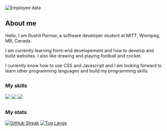 
![Employee data](http://imageurl "Employee Data title")

## About me

Hello, I am Rushit Parmar, a software developer student at MITT, Winnipeg, MB, Canada.

I am currently learning fornt-end developement and how to develop and build websites. 
I also like drawing and playing football and cricket.

I currently know how to use CSS and Javascript and I am looking forward to learn other programming languages and build my programming skills. 

##

### My skills

![](https://img.shields.io/badge/web-html-informational?style=for-the-badge&logo=html5&logoColor=white&color=51be8d)
![](https://img.shields.io/badge/web-css-informational?style=for-the-badge&logo=css3&logoColor=white&color=51be8d)
![](https://img.shields.io/badge/code-javascript-informational?style=for-the-badge&logo=javascript&logoColor=white&color=51be8d)

##

### My stats
[![GitHub Streak](http://github-readme-streak-stats.herokuapp.com?user=rb-parmar&theme=dark&hide_border=true)](https://git.io/streak-stats)
[![Top Langs](https://github-readme-stats.vercel.app/api/top-langs/?username=rb-parmar&layout=compact&theme=vision-friendly-dark)](https://github.com/anuraghazra/github-readme-stats)
